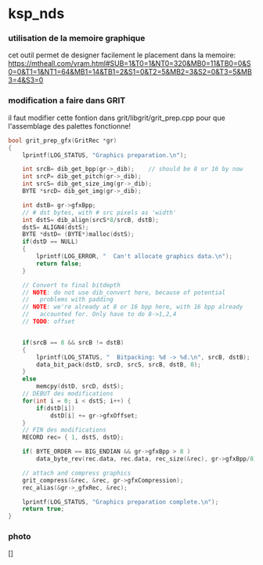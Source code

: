 # ksp_nds

### utilisation de la memoire graphique

cet outil permet de designer facilement le placement dans la memoire:
https://mtheall.com/vram.html#SUB=1&T0=1&NT0=320&MB0=11&TB0=0&S0=0&T1=1&NT1=64&MB1=14&TB1=2&S1=0&T2=5&MB2=3&S2=0&T3=5&MB3=4&S3=0







### modification a faire dans GRIT

il faut modifier cette fontion dans grit/libgrit/grit_prep.cpp
pour que l'assemblage des palettes fonctionne!

```C
bool grit_prep_gfx(GritRec *gr)
{
	lprintf(LOG_STATUS, "Graphics preparation.\n");		

	int srcB= dib_get_bpp(gr->_dib);	// should be 8 or 16 by now
	int srcP= dib_get_pitch(gr->_dib);
	int srcS= dib_get_size_img(gr->_dib);
	BYTE *srcD= dib_get_img(gr->_dib);

	int dstB= gr->gfxBpp;
	// # dst bytes, with # src pixels as 'width'
	int dstS= dib_align(srcS*8/srcB, dstB);
	dstS= ALIGN4(dstS);
	BYTE *dstD= (BYTE*)malloc(dstS);
	if(dstD == NULL)
	{
		lprintf(LOG_ERROR, "  Can't allocate graphics data.\n");
		return false;
	}

	// Convert to final bitdepth
	// NOTE: do not use dib_convert here, because of potential
	//   problems with padding
	// NOTE: we're already at 8 or 16 bpp here, with 16 bpp already 
	//   accounted for. Only have to do 8->1,2,4
	// TODO: offset


	if(srcB == 8 && srcB != dstB)
	{
		lprintf(LOG_STATUS, "  Bitpacking: %d -> %d.\n", srcB, dstB);
		data_bit_pack(dstD, srcD, srcS, srcB, dstB, 0);
	}
	else
		memcpy(dstD, srcD, dstS);
	// DEBUT des modifications
	for(int i = 0; i < dstS; i++) {
		if(dstD[i])
			dstD[i] += gr->gfxOffset;
	}
	// FIN des modifications
	RECORD rec= { 1, dstS, dstD};

	if( BYTE_ORDER == BIG_ENDIAN && gr->gfxBpp > 8 )
		data_byte_rev(rec.data, rec.data, rec_size(&rec), gr->gfxBpp/8);		

	// attach and compress graphics
	grit_compress(&rec, &rec, gr->gfxCompression);
	rec_alias(&gr->_gfxRec, &rec);

	lprintf(LOG_STATUS, "Graphics preparation complete.\n");		
	return true;
}

```


### photo

[]
